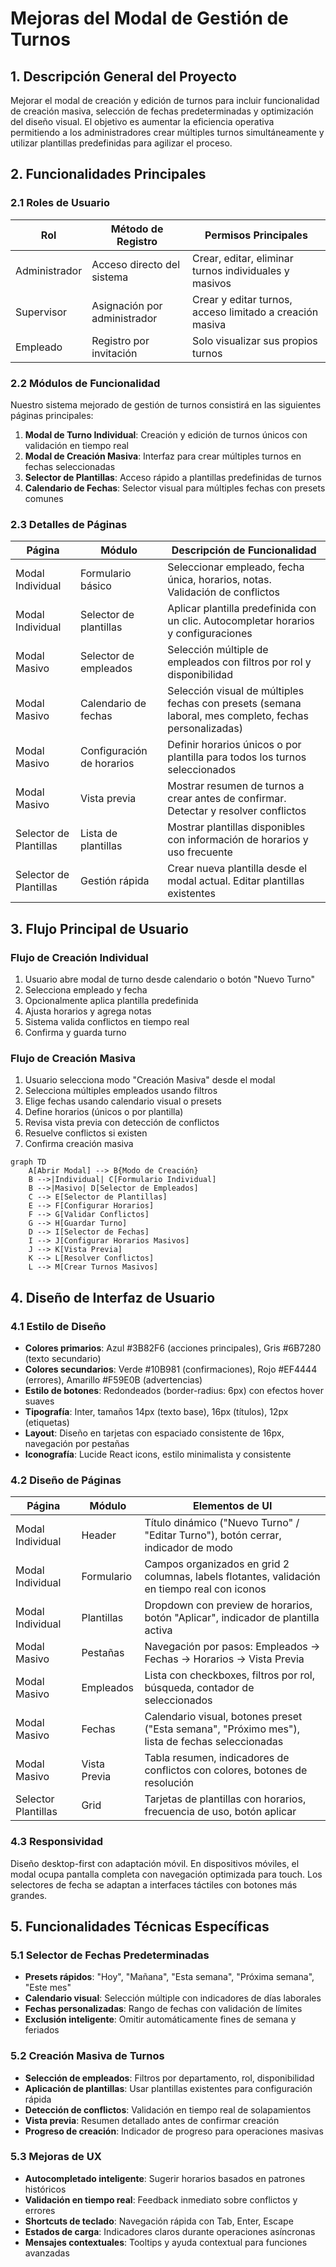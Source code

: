 # Mejoras del Modal de Gestión de Turnos

## 1. Descripción General del Proyecto

Mejorar el modal de creación y edición de turnos para incluir funcionalidad de creación masiva, selección de fechas predeterminadas y optimización del diseño visual. El objetivo es aumentar la eficiencia operativa permitiendo a los administradores crear múltiples turnos simultáneamente y utilizar plantillas predefinidas para agilizar el proceso.

## 2. Funcionalidades Principales

### 2.1 Roles de Usuario

| Rol | Método de Registro | Permisos Principales |
|-----|-------------------|---------------------|
| Administrador | Acceso directo del sistema | Crear, editar, eliminar turnos individuales y masivos |
| Supervisor | Asignación por administrador | Crear y editar turnos, acceso limitado a creación masiva |
| Empleado | Registro por invitación | Solo visualizar sus propios turnos |

### 2.2 Módulos de Funcionalidad

Nuestro sistema mejorado de gestión de turnos consistirá en las siguientes páginas principales:

1. **Modal de Turno Individual**: Creación y edición de turnos únicos con validación en tiempo real
2. **Modal de Creación Masiva**: Interfaz para crear múltiples turnos en fechas seleccionadas
3. **Selector de Plantillas**: Acceso rápido a plantillas predefinidas de turnos
4. **Calendario de Fechas**: Selector visual para múltiples fechas con presets comunes

### 2.3 Detalles de Páginas

| Página | Módulo | Descripción de Funcionalidad |
|--------|--------|-----------------------------|
| Modal Individual | Formulario básico | Seleccionar empleado, fecha única, horarios, notas. Validación de conflictos |
| Modal Individual | Selector de plantillas | Aplicar plantilla predefinida con un clic. Autocompletar horarios y configuraciones |
| Modal Masivo | Selector de empleados | Selección múltiple de empleados con filtros por rol y disponibilidad |
| Modal Masivo | Calendario de fechas | Selección visual de múltiples fechas con presets (semana laboral, mes completo, fechas personalizadas) |
| Modal Masivo | Configuración de horarios | Definir horarios únicos o por plantilla para todos los turnos seleccionados |
| Modal Masivo | Vista previa | Mostrar resumen de turnos a crear antes de confirmar. Detectar y resolver conflictos |
| Selector de Plantillas | Lista de plantillas | Mostrar plantillas disponibles con información de horarios y uso frecuente |
| Selector de Plantillas | Gestión rápida | Crear nueva plantilla desde el modal actual. Editar plantillas existentes |

## 3. Flujo Principal de Usuario

### Flujo de Creación Individual
1. Usuario abre modal de turno desde calendario o botón "Nuevo Turno"
2. Selecciona empleado y fecha
3. Opcionalmente aplica plantilla predefinida
4. Ajusta horarios y agrega notas
5. Sistema valida conflictos en tiempo real
6. Confirma y guarda turno

### Flujo de Creación Masiva
1. Usuario selecciona modo "Creación Masiva" desde el modal
2. Selecciona múltiples empleados usando filtros
3. Elige fechas usando calendario visual o presets
4. Define horarios (únicos o por plantilla)
5. Revisa vista previa con detección de conflictos
6. Resuelve conflictos si existen
7. Confirma creación masiva

```mermaid
graph TD
    A[Abrir Modal] --> B{Modo de Creación}
    B -->|Individual| C[Formulario Individual]
    B -->|Masivo| D[Selector de Empleados]
    C --> E[Selector de Plantillas]
    E --> F[Configurar Horarios]
    F --> G[Validar Conflictos]
    G --> H[Guardar Turno]
    D --> I[Selector de Fechas]
    I --> J[Configurar Horarios Masivos]
    J --> K[Vista Previa]
    K --> L[Resolver Conflictos]
    L --> M[Crear Turnos Masivos]
```

## 4. Diseño de Interfaz de Usuario

### 4.1 Estilo de Diseño

- **Colores primarios**: Azul #3B82F6 (acciones principales), Gris #6B7280 (texto secundario)
- **Colores secundarios**: Verde #10B981 (confirmaciones), Rojo #EF4444 (errores), Amarillo #F59E0B (advertencias)
- **Estilo de botones**: Redondeados (border-radius: 6px) con efectos hover suaves
- **Tipografía**: Inter, tamaños 14px (texto base), 16px (títulos), 12px (etiquetas)
- **Layout**: Diseño en tarjetas con espaciado consistente de 16px, navegación por pestañas
- **Iconografía**: Lucide React icons, estilo minimalista y consistente

### 4.2 Diseño de Páginas

| Página | Módulo | Elementos de UI |
|--------|--------|-----------------|
| Modal Individual | Header | Título dinámico ("Nuevo Turno" / "Editar Turno"), botón cerrar, indicador de modo |
| Modal Individual | Formulario | Campos organizados en grid 2 columnas, labels flotantes, validación en tiempo real con iconos |
| Modal Individual | Plantillas | Dropdown con preview de horarios, botón "Aplicar", indicador de plantilla activa |
| Modal Masivo | Pestañas | Navegación por pasos: Empleados → Fechas → Horarios → Vista Previa |
| Modal Masivo | Empleados | Lista con checkboxes, filtros por rol, búsqueda, contador de seleccionados |
| Modal Masivo | Fechas | Calendario visual, botones preset ("Esta semana", "Próximo mes"), lista de fechas seleccionadas |
| Modal Masivo | Vista Previa | Tabla resumen, indicadores de conflictos con colores, botones de resolución |
| Selector Plantillas | Grid | Tarjetas de plantillas con horarios, frecuencia de uso, botón aplicar |

### 4.3 Responsividad

Diseño desktop-first con adaptación móvil. En dispositivos móviles, el modal ocupa pantalla completa con navegación optimizada para touch. Los selectores de fecha se adaptan a interfaces táctiles con botones más grandes.

## 5. Funcionalidades Técnicas Específicas

### 5.1 Selector de Fechas Predeterminadas
- **Presets rápidos**: "Hoy", "Mañana", "Esta semana", "Próxima semana", "Este mes"
- **Calendario visual**: Selección múltiple con indicadores de días laborales
- **Fechas personalizadas**: Rango de fechas con validación de límites
- **Exclusión inteligente**: Omitir automáticamente fines de semana y feriados

### 5.2 Creación Masiva de Turnos
- **Selección de empleados**: Filtros por departamento, rol, disponibilidad
- **Aplicación de plantillas**: Usar plantillas existentes para configuración rápida
- **Detección de conflictos**: Validación en tiempo real de solapamientos
- **Vista previa**: Resumen detallado antes de confirmar creación
- **Progreso de creación**: Indicador de progreso para operaciones masivas

### 5.3 Mejoras de UX
- **Autocompletado inteligente**: Sugerir horarios basados en patrones históricos
- **Validación en tiempo real**: Feedback inmediato sobre conflictos y errores
- **Shortcuts de teclado**: Navegación rápida con Tab, Enter, Escape
- **Estados de carga**: Indicadores claros durante operaciones asíncronas
- **Mensajes contextuales**: Tooltips y ayuda contextual para funciones avanzadas
